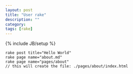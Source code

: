 ```yaml
---
layout: post
title: "User rake"
description: ""
category: 
tags: [rake]
---
```

{% include JB/setup %}

    rake post title="Hello World"
    rake page name="about.md"
    rake page name="pages/about"
    // this will create the file: ./pages/about/index.html
